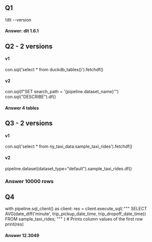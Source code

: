 ## Q1
!dlt --version
#### Answer: dlt 1.6.1

## Q2 - 2 versions
#### v1
con.sql('select * from duckdb_tables()').fetchdf()

#### v2
con.sql(f"SET search_path = '{pipeline.dataset_name}'")
con.sql("DESCRIBE").df() 
#### Answer 4 tables

## Q3 - 2 versions
#### v1
con.sql('select * from ny_taxi_data.sample_taxi_rides').fetchdf()

#### v2
pipeline.dataset(dataset_type="default").sample_taxi_rides.df()
### Answer 10000 rows

## Q4
with pipeline.sql_client() as client:
    res = client.execute_sql(
            """
            SELECT
            AVG(date_diff('minute', trip_pickup_date_time, trip_dropoff_date_time))
            FROM sample_taxi_rides;
            """
        )
    # Prints column values of the first row
    print(res)
#### Answer 12.3049